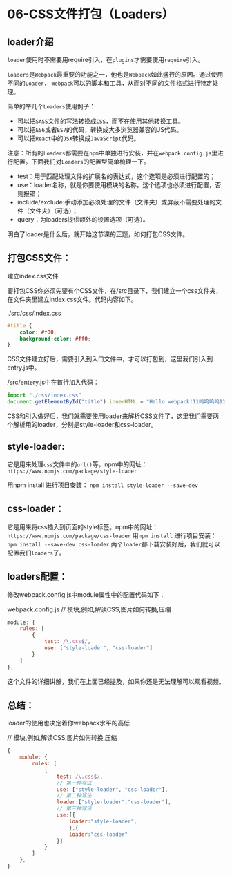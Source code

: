 # 06-CSS文件打包（Loaders）

## loader介绍

`loader`使用时不需要用require引入，在`plugins`才需要使用`require`引入。

`loaders`是`Webpack`最重要的功能之一，他也是`Webpack`如此盛行的原因。通过使用不同的`Loader`，
`Webpack`可以的脚本和工具，从而对不同的文件格式进行特定处理。

简单的举几个`Loaders`使用例子：

* 可以把`SASS`文件的写法转换成`CSS`，而不在使用其他转换工具。
* 可以把`ES6`或者`ES7`的代码，转换成大多浏览器兼容的JS代码。
* 可以把`React`中的`JSX`转换成`JavaScript`代码。

注意：所有的`Loaders`都需要在`npm`中单独进行安装，并在`webpack.config.js`里进行配置。下面我们对`Loaders`的配置型简单梳理一下。

* test：用于匹配处理文件的扩展名的表达式，这个选项是必须进行配置的；
* use：loader名称，就是你要使用模块的名称，这个选项也必须进行配置，否则报错；
* include/exclude:手动添加必须处理的文件（文件夹）或屏蔽不需要处理的文件（文件夹）（可选）；
* query：为loaders提供额外的设置选项（可选）。

明白了loader是什么后，就开始这节课的正题，如何打包CSS文件。

## 打包CSS文件：

建立index.css文件

要打包CSS你必须先要有个CSS文件，在/src目录下，我们建立一个css文件夹，在文件夹里建立index.css文件。代码内容如下。

./src/css/index.css

```css
#title {
    color: #f00;
    background-color: #ff0;
}
```

CSS文件建立好后，需要引入到入口文件中，才可以打包到，这里我们引入到entry.js中。

/src/entery.js中在首行加入代码：

```javascript
import "./css/index.css"
document.getElementById("title").innerHTML = "Hello webpack!11呜呜呜呜11爱爱爱";
```

CSS和引入做好后，我们就需要使用loader来解析CSS文件了，这里我们需要两个解析用的loader，分别是style-loader和css-loader。

## style-loader:

它是用来处理`css`文件中的`url()`等，npm中的网址：`https://www.npmjs.com/package/style-loader`

用npm install 进行项目安装：
`npm install style-loader --save-dev`
## css-loader：

它是用来将css插入到页面的style标签。npm中的网址：`https://www.npmjs.com/package/css-loader`
用`npm install` 进行项目安装：
`npm install --save-dev css-loader`
两个`loader`都下载安装好后，我们就可以配置我们`loaders`了。

## loaders配置：

修改webpack.config.js中module属性中的配置代码如下：

webpack.config.js
// 模块,例如,解读CSS,图片如何转换,压缩

```javascript
module: {
    rules: [
        {
            test: /\.css$/,
            use: ["style-loader", "css-loader"]
        }
    ]
},
```

这个文件的详细讲解，我们在上面已经提及，如果你还是无法理解可以观看视频。

## 总结：

loader的使用也决定着你webpack水平的高低

// 模块,例如,解读CSS,图片如何转换,压缩

```javascript
{
    module: {
        rules: [
            {
                test: /\.css$/,
                // 第一种写法
                use: ["style-loader", "css-loader"],
                // 第二种写法
                loader:["style-loader","css-loader"],
                // 第三种写法
                use:[{
                    loader:"style-loader",
                    },{
                    loader:"css-loader"
                }]
            }
        ]
    },
}

```


